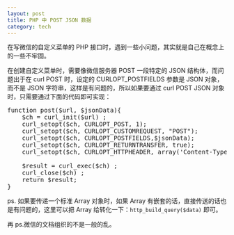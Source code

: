 ```yaml
---
layout: post
title: PHP 中 POST JSON 数据
category: tech
---
```

在写微信的自定义菜单的 PHP 接口时，遇到一些小问题，其实就是自己在概念上的一些不牢固。

在创建自定义菜单时，需要像微信服务器 POST 一段特定的 JSON 结构体，而问题出于在 curl POST 时，设定的 CURLOPT_POSTFIELDS 参数是 JSON 对象，而不是 JSON 字符串，这样是有问题的，所以如果要通过 curl POST JSON 对象时，只需要通过下面的代码即可实现：
<pre>
function post($url, $jsonData){
	$ch = curl_init($url) ; 
	curl_setopt($ch, CURLOPT_POST, 1);
	curl_setopt($ch, CURLOPT_CUSTOMREQUEST, "POST");
	curl_setopt($ch, CURLOPT_POSTFIELDS,$jsonData);
	curl_setopt($ch, CURLOPT_RETURNTRANSFER, true); 
	curl_setopt($ch, CURLOPT_HTTPHEADER, array('Content-Type: application/json')); 

	$result = curl_exec($ch) ; 
	curl_close($ch) ; 
	return $result;
}
</pre>

ps. 如果要传递一个标准 Array 对象时，如果 Array 有嵌套的话，直接传送的话也是有问题的，这里可以把 Array 给转化一下：<code>http_build_query($data)</code> 即可。

再 ps.微信的文档组织的不是一般的乱。